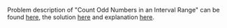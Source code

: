 Problem description of "Count Odd Numbers in an Interval Range" can be found [here](https://leetcode.com/problems/count-complete-tree-nodes/), 
the solution [here](https://github.com/aurimas13/Solutions-To-Problems/blob/main/LeetCode/Python%20Solutions/Count%20Odd%20Numbers%20in%20an%20Interval%20Range/count.py)
and explanation [here](https://leetcode.com/problems/count-odd-numbers-in-an-interval-range/solutions/3178789/python-solution-beats-98/).
